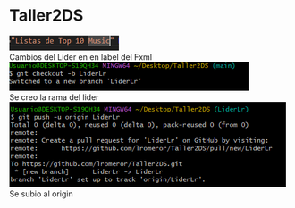 # Taller2DS
![alt text](image.png)  
Cambios del Lider en en label del Fxml
![alt text](image-1.png)  
Se creo la rama del lider
![alt text](image-2.png)  
Se subio al origin